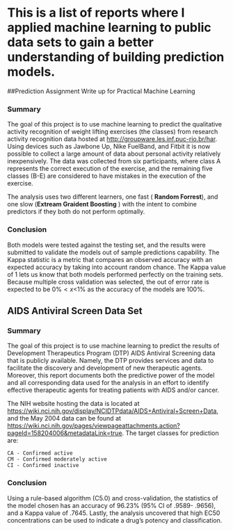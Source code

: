 # This is a list of reports where I applied machine learning to public data sets to gain a better understanding of building prediction models.

##Prediction Assignment Write up for Practical Machine Learning

### Summary
The goal of this project is to use machine learning to predict the qualitative activity recognition of weight lifting exercises (the classes) from research activity recognition data hosted at <http://groupware.les.inf.puc-rio.br/har>. Using devices such as Jawbone Up, Nike FuelBand, and Fitbit it is now possible to collect a large amount of data about personal activity relatively inexpensively. The data was collected from six participants, where class A represents the correct execution of the exercise, and the remaining five classes (B-E) are considered to have mistakes in the execution of the exercise.  

The analysis uses two different learners, one fast ( **Random Forrest**), and one slow (**Extream Graident Boosting** ) with the intent to combine predictors if they both do not perform optimally.

### Conclusion

Both models were tested against the testing set, and the results were submitted to validate the models out of sample predictions capability. The Kappa statistic is a metric that compares an observed accuracy with an expected accuracy by taking into account random chance. The Kappa value of 1 lets us know that both models performed perfectly on the training sets.  Because multiple cross validation was selected, the out of error rate is expected to be 0%$<x$<1% as the accuracy of the models are 100%.

## AIDS Antiviral Screen Data Set

### Summary
The goal of this project is to use machine learning to predict the results of Development Therapeutics Program (DTP) AIDS Antiviral Screening data that is publicly available. Namely, the DTP provides services and data to facilitate the discovery and development of new therapeutic agents. Moreover, this report documents both the predictive power of the model and all corresponding data used for the analysis in an effort to identify effective therapeutic agents for treating patients with AIDS and/or cancer.

The NIH website hosting the data is located at https://wiki.nci.nih.gov/display/NCIDTPdata/AIDS+Antiviral+Screen+Data, and the May 2004 data can be found at https://wiki.nci.nih.gov/pages/viewpageattachments.action?pageId=158204006&metadataLink=true. The target classes for prediction are:

    CA - Confirmed active
    CM - Confirmed moderately active
    CI - Confirmed inactive

### Conclusion
Using a rule-based algorithm (C5.0) and cross-validation, the statistics of the model chosen has an accuracy of 96.23% (95% CI of .9589- .9656), and a Kappa value of .7645. Lastly, the analysis uncovered that high EC50 concentrations can be used to indicate a drug’s potency and classification.